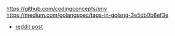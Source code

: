 https://github.com/codingconcepts/env
https://medium.com/golangspec/tags-in-golang-3e5db0b8ef3e
- [reddit post](https://www.reddit.com/r/golang/comments/13hi3va/comment/jk55nyf/?context=3)

